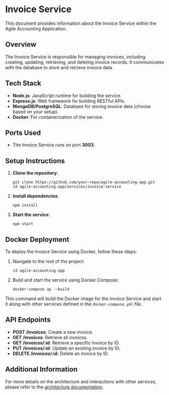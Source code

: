 # Invoice Service

This document provides information about the Invoice Service within the Agile Accounting Application.

## Overview

The Invoice Service is responsible for managing invoices, including creating, updating, retrieving, and deleting invoice records. It communicates with the database to store and retrieve invoice data.

## Tech Stack

- **Node.js**: JavaScript runtime for building the service.
- **Express.js**: Web framework for building RESTful APIs.
- **MongoDB/PostgreSQL**: Database for storing invoice data (choose based on your setup).
- **Docker**: For containerization of the service.

## Ports Used

- The Invoice Service runs on port **3003**.

## Setup Instructions

1. **Clone the repository**:
   ```
   git clone https://github.com/your-repo/agile-accounting-app.git
   cd agile-accounting-app/services/invoice-service
   ```

2. **Install dependencies**:
   ```
   npm install
   ```

3. **Start the service**:
   ```
   npm start
   ```

## Docker Deployment

To deploy the Invoice Service using Docker, follow these steps:

1. Navigate to the root of the project:
   ```
   cd agile-accounting-app
   ```

2. Build and start the service using Docker Compose:
   ```
   docker-compose up --build
   ```

This command will build the Docker image for the Invoice Service and start it along with other services defined in the `docker-compose.yml` file.

## API Endpoints

- **POST /invoices**: Create a new invoice.
- **GET /invoices**: Retrieve all invoices.
- **GET /invoices/:id**: Retrieve a specific invoice by ID.
- **PUT /invoices/:id**: Update an existing invoice by ID.
- **DELETE /invoices/:id**: Delete an invoice by ID.

## Additional Information

For more details on the architecture and interactions with other services, please refer to the [architecture documentation](../../docs/architecture.md).